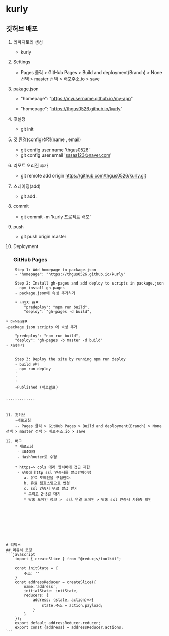 # kurly

## 깃허브 배포

1. 리파지토리 생성 
    - kurly
2. Settings
    - Pages 클릭 > GitHub Pages > Build and deployment(Branch) > None 선택 > master 선택 > 배포주소.io > save

3. pakage.json
   - "homepage": "https://myusername.github.io/my-app"

   - "homepage": "https://thgus0526.github.io/kurly"



4. 깃설정
   - git init
5. 깃 환경(config)설정(name , email)
   - git config user.name 'thgus0526'
   - git config user.email 'sssaa123@naver.com'
6. 리모트 오리진 추가
   - git remote add origin https://github.com/thgus0526/kurly.git

7. 스테이징(add)
    - git add .
8. commit
    - git commit -m 'kurly 프로젝트 배포'
9. push
    - git push origin master
10. Deployment

    ### GitHub Pages
``````
    Step 1: Add homepage to package.json
    - "homepage": "https://thgus0526.github.io/kurly"

    Step 2: Install gh-pages and add deploy to scripts in package.json
    - npm install gh-pages
    - package.json에 속성 추가하기

    * 브랜치 배포
        "predeploy": "npm run build",
        "deploy": "gh-pages -d build",
```````````````````````````````

    * 마스터배포
    -package.json scripts 에 속성 추가

        "predeploy": "npm run build",
        "deploy": "gh-pages -b master -d build"
    - 저장한다
``````````````````````````````````        

    Step 3: Deploy the site by running npm run deploy
    - build 한다
    - npm run deploy
    '
    '
    '
    -Published (배포완료)


`````````````


11. 깃허브
    -새로고침
    -- Pages 클릭 > GitHub Pages > Build and deployment(Branch) > None 선택 > master 선택 > 배포주소.io > save

12. 버그 
    * 새로고침 
     - 404에러
     - HashRouter로 수정

    * https=> cols 에러 웹서버에 접근 제한
     - 닷홈에 http ssl 인증서를 발급받아야함
        a. 유료 도메인을 구입한다.
        b. 유료 웹호스팅으로 변경
        c. ssl 인증서 무료 발급 받기
        * 그리고 2~3일 대기
        * 닷홈 도메인 정보 >  ssl 연결 도메인 > 닷홈 ssl 인증서 사용중 확인









# 리덕스 
## 리듀서 코딩
```javascript
    import { createSlice } from "@reduxjs/toolkit";

    const initState = {
        주소: ''
    }
    const addressReducer = createSlice({
        name:'address',
        initialState: initState,
        reducers: {
            address: (state, action)=>{
                state.주소 = action.payload;
            }
        }
    });
    export default addressReducer.reducer;
    export const {address} = addressReducer.actions;
```
